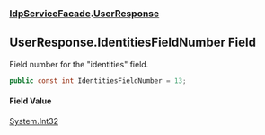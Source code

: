 ### [IdpServiceFacade](../index.md 'IdpServiceFacade').[UserResponse](index.md 'IdpServiceFacade\.UserResponse')

## UserResponse\.IdentitiesFieldNumber Field

Field number for the "identities" field\.

```csharp
public const int IdentitiesFieldNumber = 13;
```

#### Field Value
[System\.Int32](https://learn.microsoft.com/en-us/dotnet/api/system.int32 'System\.Int32')